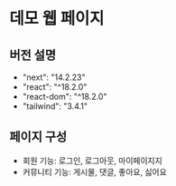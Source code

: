 # 데모 웹 페이지

## 버전 설명

- "next": "14.2.23"
- "react": "^18.2.0"
- "react-dom": "^18.2.0"
- "tailwind": "3.4.1"

## 페이지 구성

- 회원 기능: 로그인, 로그아웃, 마이페이지지
- 커뮤니티 기능: 게시물, 댓글, 좋아요, 싫어요
